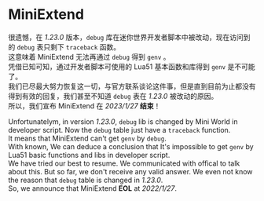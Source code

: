 # MiniExtend
很遗憾，在 *1.23.0* 版本，`debug` 库在迷你世界开发者脚本中被改动，现在访问到的 `debug` 表只剩下 `traceback` 函数。  
这意味着 MiniExtend 无法再通过 `debug` 得到 `genv` 。  
凭借已知可知，通过开发者脚本可使用的 Lua51 基本函数和库得到 `genv` 是不可能了。  
我们已尽最大努力恢复这一切，与官方联系谈论这件事，但是直到目前为止都没有得到有效的回复，我们甚至不知道 `debug` 表在 *1.23.0* 被改动的原因。   
所以，我们宣布 MiniExtend 在 *2023/1/27* **结束**！  

Unfortunatelym, in version *1.23.0*, `debug` lib is changed by Mini World in developer script. Now the `debug` table just have a `traceback` function.  
It means that MiniExtend can't get `genv` by `debug`.  
With known, We can deduce a conclusion that It's impossible to get `genv` by Lua51 basic functions and libs in developer script.  
We have tried our best to resume. We communicated with offical to talk about this. But so far, we don't receive any valid answer. We even not know the reason that `debug` table is changed in *1.23.0*.  
So, we announce that MiniExtend **EOL** at *2022/1/27*.  
<!--
- 版本：3.0.3  

[MiniExtend 3.0.3 Release (zip)](https://github.com/0-0000/MiniExtend/archive/refs/tags/Release-3.0.3.zip)  
[MiniExtend 3.0.3 Release (tar.gz)](https://github.com/0-0000/MiniExtend/archive/refs/tags/Release-3.0.2.tar.gz)


---

## 简介
MiniExtend 是一个为<a title="理论上支持任何使用迷你世界引擎的软件，例如迷你编程">迷你世界</a>脚本设计的 lua 库，其主要目的是方便开发者使用开发者脚本开发游戏。  
MiniExtend 使用 MIT Licence 作为许可证，它要求你保留作者的版权，侵权行为包括但不限于私自删除源代码中的作者信息。  

---

## 使用 MiniExtend 的理由
### 简化开发
使用 MiniExtend 可以极大降低迷你世界脚本开发复杂度。  
特别是 [MiniExtend UI](./ui.html) ，它允许以面相对象方式操作自定义 UI ，大大降低了调用函数时传递的参数数量。例如 `UI.Element:show([playerid])` 函数，其对应的 API 为 `Customui:showElement(playerid, uiid, elementid)` ，你甚至可以不传任何参数调用 `UI.Element:show();` 并正确运行，而 API 却需要 3 个参数。  

MiniExtend 使你将脚本代码集中在[全局作用域](./document.html#全局作用域)下管理。  
只需在 UI 作用域下添加简短的脚本并稍作修改即可支持 UI 事件，无需在各个[作用域](./document.html#脚本作用域)之间来回切换。  
通常无法**直接**在全局作用域下绑定绑定 [UI 事件](./document.html#ui-事件)。  

### 提高效率
MiniExtend 可提高脚本运行效率，例如访问全局变量的速度是默认的 ***22~35*** 倍。  
例如，访问 20 个不同的不存在的全局变量，不使用 MiniExtend 的脚本花了 24.691s ，而使用 MiniExtend 的脚本只花了 1.014s(数据排除循环花费)，几乎是瞬间完成，效率为默认的 ***2435%*** 。  
多次实验得到的平均值:  
> 默认的脚本: 17.48s  
> MiniExtend: 0.66s  
> 运行效率: ***2658%***  
>
> 不要过于震惊，这就是实验事实，你也可以手动验证实验数据的真实性。  

### 易于学习
学习和使用 MiniExtend 并不困难。  
如果你会使用 lua ，那么使用 MiniExtend 也很简单。  
代码始终会包含详细的注释以便开发者阅读， MiniExtend 每次更新都会包含最新的正确详尽的官方文档，当然也还有其它可读性更高的文档可供选择。  
现在 MiniExtend 的总文档数据量比其它任何迷你世界脚本库都要多的多，但无需因此恐慌，你只需阅读其中的一部分即可学习完 MiniExtend 的全部内容。  

### 唯一选择
目前 MiniExtend 是唯一的免费开源的迷你世界 lua 库(你在网上找到的其它公开的迷你世界代码往往没有许可协议)，也就是你只能选择 MiniExtend 。  
但这并不是一件好事，它意味着许多开发者没有想过或不愿公开他们的代码，这会导致开发成本提升，整体开发水平停滞，不利于创建良好的游戏开发生态。  
我希望开发者们能像 MiniExtend 一样，愿意公开应该被公开的开发成果，共建良好迷你世界开源生态。  

---

## 使用 MiniExtend
作者会维护比较准确详细的 [MiniExtend 文档](#MiniExtend-文档)，文档会指引你搭建 MiniExtend 环境和使用 MiniExtend ，参见下面的离线和静态文档。  
#### [离线文档(仅用于 Release)](./docs/index.html)  
#### [静态文档(适用于 github 上的浏览)](https://0-0000.github.io/MiniExtend/)  

---

## MiniExtend 文档
`docs` 分支维护着 MiniExtend 文档。  
作者的文档采用朴素的 markdown 风格，该文档会在新版本发布后立即更新，且相当精确。  
其他 MiniExtend 开发者可能会编写不同风格的文档，你也可以选择他们的文档。  
MiniExtend Release 中也包含了离线文档。  
> 注意，对于出于压缩包中离线文档，必须在解压压缩包后才能正常阅读文档。  
> 直接访问压缩包中的文件的话，压缩程序通常只解压该文件到一个临时文件夹，所以无法访问 css 等必要文件，要获得更多信息可以查找相关资料。  

**一些优秀的 MiniExtend 文档：**  
- [kaikaibenkai 的 vuepress 风格文档](https://kaikaibenkai.github.io/MiniExtendDoc/) | [<u>仓库</u>](http://github.com/kaikaibenkai/MiniExtendDoc/)  

---

## 致开发者
无论你的 pull requests 质量如何，很高兴你能为 MiniExtend 开发做贡献！  
如果你想开发 MiniExtend 代码：  
> 把开发重点放在基础或重要的功能上，一些复杂的功能可能很久才会添加到 MiniExtend 中。  
> 注意在代码开头标记你更改了该代码（或者创建了该代码），最好也加上你的更改内容。  

如果你想编写 MiniExtend 文档：  
> 在你的 MiniExtend fork 的 `docs` 分支上维护你的文档，最好部署 Github Pages 。  
> 如果你的文档内容完整且较为准确，你可以联系作者推荐你的文档来增加流量（当前阶段也许不需要你联系作者作者都会联系你）。  

---

## 链接
- [Mini World Development Organiztion](https://github.com/Mini-World-Dev-Org/)  
迷你世界开发组织  
- [Mini World Wiki](https://github.com/Mini-World-Dev-Org/Mini-World-Wiki/wiki/)  
迷你世界 Wiki  
- [MiniWorldGenv](https://github.com/Mini-World-Dev-Org/MiniWorldGenv/)  
研究迷你世界的内部脚本环境 `genv` 。  
- [lua 教程 | 菜鸟教程](https://www.runoob.com/lua/lua-tutorial.html)  
可通过该教程入门学习 lua 。  
- [Lua 5.1 Reference Manual - contents](http://www.lua.org/manual/5.1/)  
入门后建议通过该手册进阶学习 lua 。  
- QQ群 [MiniExtend 开源库](https://jq.qq.com/?_wv=1027&k=PfLcOMQw)  
--!>
